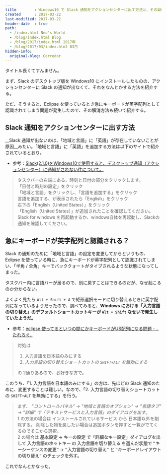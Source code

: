 ```yaml
---
title        : Windows10 で Slack 通知をアクションセンターに出す方法と、その副作用で Eclipse 使用時に英字配列になってしまう問題の解決法
created      : 2017-03-22
last-modified: 2017-03-22
header-date  : true
path:
  - /index.html Neo's World
  - /blog/index.html Blog
  - /blog/2017/index.html 2017年
  - /blog/2017/03/index.html 03月
hidden-info:
  original-blog: Corredor
---
```


タイトル長くてすんません。

まず、Slack のデスクトップ版を Windows10 にインストールしたものの、アクションセンターに Slack の通知が出なくて、それをなんとかする方法を紹介する。

ただ、そうすると、Eclipse を使っているとき急にキーボードが英字配列として認識されてしまう問題が発生したので、その解消方法も続いて紹介する。

## Slack 通知をアクションセンターに出す方法

__Slack 通知が出ないのは、「地域と言語」に「英語」が存在していないことが原因__みたい。「地域と言語」に「英語」を追加する方法は以下のサイトで紹介されているとおり。

- 参考：[Slack(2.1.0)をWindows10で使用すると、デスクトップ通知（アクションセンター）に通知がされない件について。](http://se.ykysd.com/2016/07/27/slack-window10-actioncenter/)

> タスクバーの右端にある、時刻と日付の部分をクリックします。  
> 「日付と時刻の設定」をクリック  
> 「地域と言語」をクリックし、「言語を追加する」をクリック  
> 言語を追加する、が表示されたら「English」をクリック  
> 右下の「English（United States）」をクリック  
> 「English（United States）」が追加されたことを確認してください。  
> Slack for windows を再起動するか、windows自体を再起動し、Slackの通知を確認してください。

## 急にキーボードが英字配列と認識される？

Slack の通知のために「地域と言語」の設定を変更してからというもの、Eclipse を使っている時に、急にキーボードが英字配列として認識されてしまい、「半角 / 全角」キーでバッククォートがタイプされるような状態になってしまった。

タスクバー内に言語バーが居るので、別に戻すことはできるのだが、なぜ起こるのか分からない。

よくよく見たら `Alt + Shift + A` で矩形選択モードに切り替えるときに英字配列になっているようだったので、調べてみると、__Windows における「入力言語の切り替え」のデフォルトショートカットキーが `Alt + Shift` なせいで発生していたようだ。__

- 参考：[eclipse 使ってるといつの間にかキーボードがUS配列になる問題 - ..たれろぐ..](http://d.hatena.ne.jp/naga_sawa/20090520/1242779719)

> 対処は
> 
> 1. 入力言語を日本語のみにする
> 2. _入力言語の切り替えショートカットの `SHIFT+ALT` を無効にする_
> 
> の 2通りあるので、お好きな方で。

このうち、「1. 入力言語を日本語のみにする」の方は、先ほどの Slack 通知のために、変更することは難しい。なので、「2. 入力言語の切り替えショートカットの `SHIFT+ALT` を無効にする」を行う。

> まず、 _"コントロールパネル" -> "地域と言語のオプション" -> "言語タブ" -> "詳細" で「テキストサービスと入力言語」のダイアログを出す_。  
> 1 の方法の場合は インストールされているサービス から 日本語以外を削除する。 削除した物を戻したい場合は追加ボタンを押すと一覧がでてくるのでそこから選択。  
> 2 の場合は __基本設定 -> キーの設定 で「詳細なキー設定」ダイアログを出して 入力言語のホットキー の 入力言語を切り替える を選んだ状態で "キーシーケンスの変更" -> "入力言語の切り替え" と "キーボードレイアウトの切り替え" のチェックを外す。__

これでなんとかなった。

